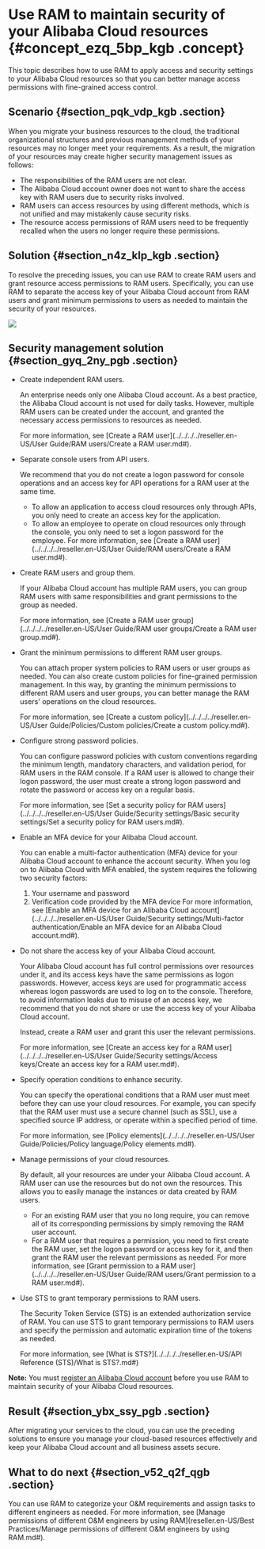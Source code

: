 # Use RAM to maintain security of your Alibaba Cloud resources {#concept_ezq_5bp_kgb .concept}

This topic describes how to use RAM to apply access and security settings to your Alibaba Cloud resources so that you can better manage access permissions with fine-grained access control.

## Scenario {#section_pqk_vdp_kgb .section}

When you migrate your business resources to the cloud, the traditional organizational structures and previous management methods of your resources may no longer meet your requirements. As a result, the migration of your resources may create higher security management issues as follows:

-   The responsibilities of the RAM users are not clear.
-   The Alibaba Cloud account owner does not want to share the access key with RAM users due to security risks involved.
-   RAM users can access resources by using different methods, which is not unified and may mistakenly cause security risks.
-   The resource access permissions of RAM users need to be frequently recalled when the users no longer require these permissions.

## Solution {#section_n4z_klp_kgb .section}

To resolve the preceding issues, you can use RAM to create RAM users and grant resource access permissions to RAM users. Specifically, you can use RAM to separate the access key of your Alibaba Cloud account from RAM users and grant minimum permissions to users as needed to maintain the security of your resources.

![](http://static-aliyun-doc.oss-cn-hangzhou.aliyuncs.com/assets/img/97386/156465606537013_en-US.png)

## Security management solution {#section_gyq_2ny_pgb .section}

-   Create independent RAM users.

    An enterprise needs only one Alibaba Cloud account. As a best practice, the Alibaba Cloud account is not used for daily tasks. However, multiple RAM users can be created under the account, and granted the necessary access permissions to resources as needed.

    For more information, see [Create a RAM user](../../../../reseller.en-US/User Guide/RAM users/Create a RAM user.md#).

-   Separate console users from API users.

    We recommend that you do not create a logon password for console operations and an access key for API operations for a RAM user at the same time.

    -   To allow an application to access cloud resources only through APIs, you only need to create an access key for the application.
    -   To allow an employee to operate on cloud resources only through the console, you only need to set a logon password for the employee.
    For more information, see [Create a RAM user](../../../../reseller.en-US/User Guide/RAM users/Create a RAM user.md#).

-   Create RAM users and group them.

    If your Alibaba Cloud account has multiple RAM users, you can group RAM users with same responsibilities and grant permissions to the group as needed.

    For more information, see [Create a RAM user group](../../../../reseller.en-US/User Guide/RAM user groups/Create a RAM user group.md#).

-   Grant the minimum permissions to different RAM user groups.

    You can attach proper system policies to RAM users or user groups as needed. You can also create custom policies for fine-grained permission management. In this way, by granting the minimum permissions to different RAM users and user groups, you can better manage the RAM users' operations on the cloud resources.

    For more information, see [Create a custom policy](../../../../reseller.en-US/User Guide/Policies/Custom policies/Create a custom policy.md#).

-   Configure strong password policies.

    You can configure password policies with custom conventions regarding the minimum length, mandatory characters, and validation period, for RAM users in the RAM console. If a RAM user is allowed to change their logon password, the user must create a strong logon password and rotate the password or access key on a regular basis.

    For more information, see [Set a security policy for RAM users](../../../../reseller.en-US/User Guide/Security settings/Basic security settings/Set a security policy for RAM users.md#).

-   Enable an MFA device for your Alibaba Cloud account.

    You can enable a multi-factor authentication \(MFA\) device for your Alibaba Cloud account to enhance the account security. When you log on to Alibaba Cloud with MFA enabled, the system requires the following two security factors:

    1.  Your username and password
    2.  Verification code provided by the MFA device
    For more information, see [Enable an MFA device for an Alibaba Cloud account](../../../../reseller.en-US/User Guide/Security settings/Multi-factor authentication/Enable an MFA device for an Alibaba Cloud account.md#).

-   Do not share the access key of your Alibaba Cloud account.

    Your Alibaba Cloud account has full control permissions over resources under it, and its access keys have the same permissions as logon passwords. However, access keys are used for programmatic access whereas logon passwords are used to log on to the console. Therefore, to avoid information leaks due to misuse of an access key, we recommend that you do not share or use the access key of your Alibaba Cloud account.

    Instead, create a RAM user and grant this user the relevant permissions.

    For more information, see [Create an access key for a RAM user](../../../../reseller.en-US/User Guide/Security settings/Access keys/Create an access key for a RAM user.md#).

-   Specify operation conditions to enhance security.

    You can specify the operational conditions that a RAM user must meet before they can use your cloud resources. For example, you can specify that the RAM user must use a secure channel \(such as SSL\), use a specified source IP address, or operate within a specified period of time.

    For more information, see [Policy elements](../../../../reseller.en-US/User Guide/Policies/Policy language/Policy elements.md#).

-   Manage permissions of your cloud resources.

    By default, all your resources are under your Alibaba Cloud account. A RAM user can use the resources but do not own the resources. This allows you to easily manage the instances or data created by RAM users.

    -   For an existing RAM user that you no long require, you can remove all of its corresponding permissions by simply removing the RAM user account.
    -   For a RAM user that requires a permission, you need to first create the RAM user, set the logon password or access key for it, and then grant the RAM user the relevant permissions as needed.
    For more information, see [Grant permission to a RAM user](../../../../reseller.en-US/User Guide/RAM users/Grant permission to a RAM user.md#).

-   Use STS to grant temporary permissions to RAM users.

    The Security Token Service \(STS\) is an extended authorization service of RAM. You can use STS to grant temporary permissions to RAM users and specify the permission and automatic expiration time of the tokens as needed.

    For more information, see [What is STS?](../../../../reseller.en-US/API Reference (STS)/What is STS?.md#)


**Note:** You must [register an Alibaba Cloud account](https://account.alibabacloud.com/register/intl_register.htm) before you use RAM to maintain security of your Alibaba Cloud resources.

## Result {#section_ybx_ssy_pgb .section}

After migrating your services to the cloud, you can use the preceding solutions to ensure you manage your cloud-based resources effectively and keep your Alibaba Cloud account and all business assets secure.

## What to do next {#section_v52_q2f_qgb .section}

You can use RAM to categorize your O&M requirements and assign tasks to different engineers as needed. For more information, see [Manage permissions of different O&M engineers by using RAM](reseller.en-US/Best Practices/Manage permissions of different O&M engineers by using RAM.md#).

